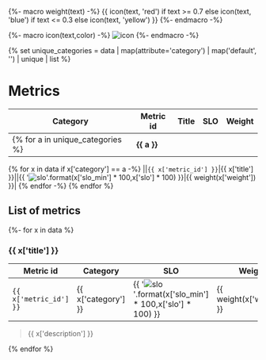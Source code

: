 {%- macro weight(text) -%}
    {{ icon(text, 'red') if text >= 0.7 else icon(text, 'blue') if text <= 0.3 else icon(text, 'yellow') }}
{%- endmacro -%}

{%- macro icon(text,color) -%}
    ![icon](https://img.shields.io/badge/{{text}}-{{color}})
{%- endmacro -%}

{% set unique_categories = data | map(attribute='category') | map('default', '') | unique | list %}

# Metrics

|**Category**|**Metric id**|**Title**|**SLO**|**Weight**|
|--|--|--|--|--|
{% for a in unique_categories %}|**{{ a }}**|||||
{% for x in data if x['category'] == a -%}
||`{{ x['metric_id'] }}`|{{ x['title'] }}||{{ '![slo](https://img.shields.io/badge/{:.2f}%-{:.2f}%-00B050?labelColor=FFC000)'.format(x['slo_min'] * 100,x['slo'] * 100) }}|{{ weight(x['weight']) }}|
{% endfor -%}
{% endfor %}

## List of metrics

{%- for x in data %}
### {{ x['title'] }}

|**Metric id**|**Category**|**SLO**|**Weight**|
|--|--|--|--|
|`{{ x['metric_id'] }}`|{{ x['category'] }}|{{ '![slo](https://img.shields.io/badge/{:.2f}%-{:.2f}%-00B050?labelColor=FFC000)'.format(x['slo_min'] * 100,x['slo'] * 100) }}|{{ weight(x['weight']) }}|

> {{ x['description'] }}

{% endfor %}